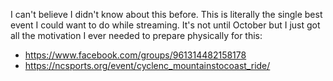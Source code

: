 I can't believe I didn't know about this before. This is literally the single best event I could want to do while streaming. It's not until October but I just got all the motivation I ever needed to prepare physically for this: 

* https://www.facebook.com/groups/961314482158178
* https://ncsports.org/event/cyclenc_mountainstocoast_ride/
